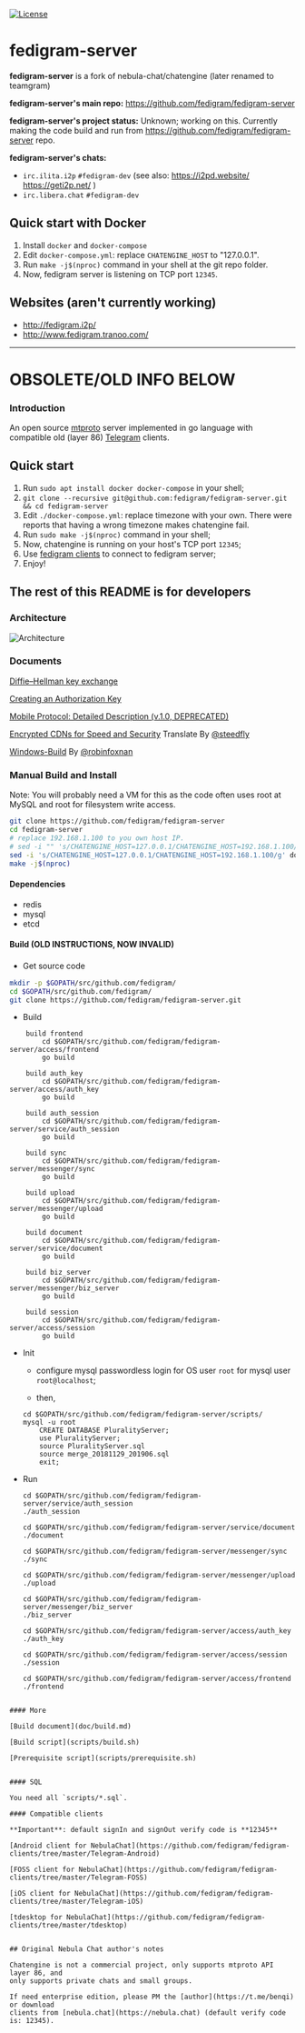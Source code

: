 [![License](https://img.shields.io/github/license/open-telegram-server/chatengine.svg)](https://github.com/open-telegram-server/chatengine/blob/master/LICENSE)

# fedigram-server

**fedigram-server** is a fork of nebula-chat/chatengine (later renamed to teamgram)

**fedigram-server's main repo:** https://github.com/fedigram/fedigram-server

**fedigram-server's project status:** Unknown; working on this. Currently making the code build and
run from https://github.com/fedigram/fedigram-server repo.

**fedigram-server's chats:**

  * `irc.ilita.i2p`   `#fedigram-dev` (see also: https://i2pd.website/ https://geti2p.net/ )
  * `irc.libera.chat` `#fedigram-dev`

## Quick start with Docker

1. Install `docker` and `docker-compose`
2. Edit `docker-compose.yml`: replace `CHATENGINE_HOST` to "127.0.0.1".
3. Run `make -j$(nproc)` command in your shell at the git repo folder.
4. Now, fedigram server is listening on TCP port `12345`.

## Websites (aren't currently working)

 * http://fedigram.i2p/
 * http://www.fedigram.tranoo.com/

----------------------------

# OBSOLETE/OLD INFO BELOW

### Introduction
An open source [mtproto](https://core.telegram.org/mtproto) server implemented in go language
with compatible old (layer 86) [Telegram](https://telegram.org/) clients.

## Quick start

1. Run `sudo apt install docker docker-compose` in your shell;
2. `git clone --recursive git@github.com:fedigram/fedigram-server.git && cd fedigram-server`
3. Edit `./docker-compose.yml`: replace timezone with your own. There were reports that having a wrong timezone makes chatengine fail.
4. Run `sudo make -j$(nproc)` command in your shell;
5. Now, chatengine is running on your host's TCP port `12345`;
6. Use [fedigram clients](https://github.com/fedigram/fedigram-clients) to connect to fedigram server;
7. Enjoy!

## The rest of this README is for developers

### Architecture
![Architecture](doc/image/architecture-001.jpeg)

### Documents
[Diffie–Hellman key exchange](doc/dh-key-exchange.md)

[Creating an Authorization Key](doc/Creating_an_Authorization_Key.md)

[Mobile Protocol: Detailed Description (v.1.0, DEPRECATED)](doc/Mobile_Protocol-Detailed_Description_v.1.0_DEPRECATED.md)

[Encrypted CDNs for Speed and Security](doc/cdn.md) Translate By [@steedfly](https://github.com/steedfly)

[Windows-Build](doc/windows-build.md) By [@robinfoxnan](https://github.com/robinfoxnan)

### Manual Build and Install

Note: You will probably need a VM for this as the code often uses root at MySQL and
root for filesystem write access.

```bash
git clone https://github.com/fedigram/fedigram-server
cd fedigram-server
# replace 192.168.1.100 to you own host IP.
# sed -i "" 's/CHATENGINE_HOST=127.0.0.1/CHATENGINE_HOST=192.168.1.100/g' docker-compose.yml # macOS
sed -i 's/CHATENGINE_HOST=127.0.0.1/CHATENGINE_HOST=192.168.1.100/g' docker-compose.yml # linux
make -j$(nproc)
```

#### Dependencies

 - redis
 - mysql
 - etcd

#### Build (OLD INSTRUCTIONS, NOW INVALID)

 - Get source code　

```bash
mkdir -p $GOPATH/src/github.com/fedigram/
cd $GOPATH/src/github.com/fedigram/
git clone https://github.com/fedigram/fedigram-server.git
```

- Build
```
    build frontend
        cd $GOPATH/src/github.com/fedigram/fedigram-server/access/frontend
        go build
    
    build auth_key
        cd $GOPATH/src/github.com/fedigram/fedigram-server/access/auth_key
        go build

    build auth_session
        cd $GOPATH/src/github.com/fedigram/fedigram-server/service/auth_session
        go build
        
    build sync
        cd $GOPATH/src/github.com/fedigram/fedigram-server/messenger/sync
        go build
    
    build upload
        cd $GOPATH/src/github.com/fedigram/fedigram-server/messenger/upload
        go build
    
    build document
        cd $GOPATH/src/github.com/fedigram/fedigram-server/service/document
        go build

    build biz_server
        cd $GOPATH/src/github.com/fedigram/fedigram-server/messenger/biz_server
        go build
        
    build session
        cd $GOPATH/src/github.com/fedigram/fedigram-server/access/session
        go build
```

- Init
    - configure mysql passwordless login for OS user `root` for mysql user `root@localhost`;
    
    - then,
    
    ```shell
    cd $GOPATH/src/github.com/fedigram/fedigram-server/scripts/
    mysql -u root
        CREATE DATABASE PluralityServer;
        use PluralityServer;
        source PluralityServer.sql
        source merge_20181129_201906.sql
        exit;
    ```
- Run
    ```shell
    cd $GOPATH/src/github.com/fedigram/fedigram-server/service/auth_session
    ./auth_session
    
    cd $GOPATH/src/github.com/fedigram/fedigram-server/service/document
    ./document

    cd $GOPATH/src/github.com/fedigram/fedigram-server/messenger/sync
    ./sync
    
    cd $GOPATH/src/github.com/fedigram/fedigram-server/messenger/upload
    ./upload

    cd $GOPATH/src/github.com/fedigram/fedigram-server/messenger/biz_server
    ./biz_server

    cd $GOPATH/src/github.com/fedigram/fedigram-server/access/auth_key
    ./auth_key

    cd $GOPATH/src/github.com/fedigram/fedigram-server/access/session
    ./session
    
    cd $GOPATH/src/github.com/fedigram/fedigram-server/access/frontend
    ./frontend
```

#### More

[Build document](doc/build.md)

[Build script](scripts/build.sh)

[Prerequisite script](scripts/prerequisite.sh)


#### SQL

You need all `scripts/*.sql`.

#### Compatible clients

**Important**: default signIn and signOut verify code is **12345**

[Android client for NebulaChat](https://github.com/fedigram/fedigram-clients/tree/master/Telegram-Android)

[FOSS client for NebulaChat](https://github.com/fedigram/fedigram-clients/tree/master/Telegram-FOSS)

[iOS client for NebulaChat](https://github.com/fedigram/fedigram-clients/tree/master/Telegram-iOS)

[tdesktop for NebulaChat](https://github.com/fedigram/fedigram-clients/tree/master/tdesktop)


## Original Nebula Chat author's notes

Chatengine is not a commercial project, only supports mtproto API layer 86, and
only supports private chats and small groups. 

If need enterprise edition, please PM the [author](https://t.me/benqi) or download
clients from [nebula.chat](https://nebula.chat) (default verify code is: 12345).
